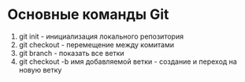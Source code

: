 # **Основные команды Git**
1. git init - инициализация локального репозитория
2. git checkout - перемещение между комитами
3. git branch - показать все ветки
4. git checkout -b имя добавляемой ветки - создание и переход на новую ветку